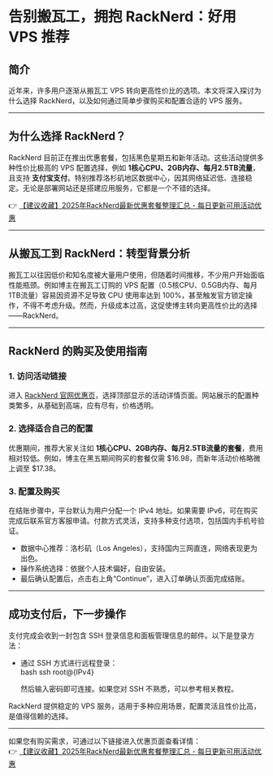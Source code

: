 # 告别搬瓦工，拥抱 RackNerd：好用 VPS 推荐

## 简介

近年来，许多用户逐渐从搬瓦工 VPS 转向更高性价比的选项。本文将深入探讨为什么选择 RackNerd，以及如何通过简单步骤购买和配置合适的 VPS 服务。

---

## 为什么选择 RackNerd？

RackNerd 目前正在推出优惠套餐，包括黑色星期五和新年活动。这些活动提供多种性价比极高的 VPS 配置选择，例如 **1核心CPU、2GB内存、每月2.5TB流量**，且支持 **支付宝支付**。特别推荐洛杉矶地区数据中心，因其网络延迟低、连接稳定。无论是部署网站还是搭建应用服务，它都是一个不错的选择。

👉 [【建议收藏】2025年RackNerd最新优惠套餐整理汇总 - 每日更新可用活动优惠](https://bit.ly/Rack_Nerd)

---

## 从搬瓦工到 RackNerd：转型背景分析

搬瓦工以往因低价和知名度被大量用户使用，但随着时间推移，不少用户开始面临性能瓶颈。例如博主在搬瓦工订购的 VPS 配置（0.5核CPU、0.5GB内存、每月1TB流量）容易因资源不足导致 CPU 使用率达到 100%，甚至触发官方锁定操作，不得不考虑升级。然而，升级成本过高，这促使博主转向更高性价比的选择——RackNerd。

---

## RackNerd 的购买及使用指南

### 1. 访问活动链接
进入 [RackNerd 官网优惠页](https://bit.ly/Rack_Nerd)，选择顶部显示的活动详情页面。网站展示的配置种类繁多，从基础到高端，应有尽有，价格透明。

### 2. 选择适合自己的配置
优惠期间，推荐大家关注如 **1核心CPU、2GB内存、每月2.5TB流量的套餐**，费用相对较低。例如，博主在黑五期间购买的套餐仅需 $16.98，而新年活动价格略微上调至 $17.38。

### 3. 配置及购买
在结账步骤中，平台默认为用户分配一个 IPv4 地址。如果需要 IPv6，可在购买完成后联系官方客服申请。付款方式灵活，支持多种支付选项，包括国内手机号验证。

- 数据中心推荐：洛杉矶（Los Angeles），支持国内三网直连，网络表现更为出色。
- 操作系统选择：依据个人技术偏好，自由安装。
- 最后确认配置后，点击右上角“Continue”，进入订单确认页面完成结账。

---

## 成功支付后，下一步操作

支付完成会收到一封包含 SSH 登录信息和面板管理信息的邮件。以下是登录方法：

- 通过 SSH 方式进行远程登录：  
  bash
  ssh root@{IPv4}
  
  然后输入密码即可连接。如果您对 SSH 不熟悉，可以参考相关教程。

RackNerd 提供稳定的 VPS 服务，适用于多种应用场景，配置灵活且性价比高，是值得信赖的选择。

---
如果您有购买需求，可通过以下链接进入优惠页面查看详情：  
👉 [【建议收藏】2025年RackNerd最新优惠套餐整理汇总 - 每日更新可用活动优惠](https://bit.ly/Rack_Nerd)